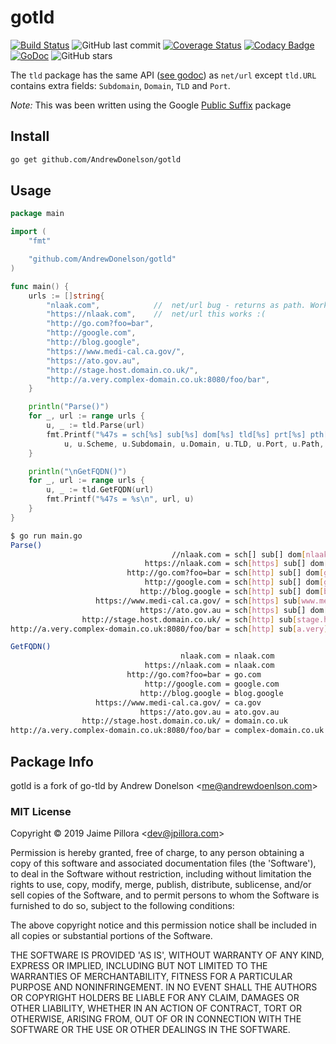 # gotld

[![Build Status](https://travis-ci.org/AndrewDonelson/gotld.svg?branch=master)](https://travis-ci.org/AndrewDonelson/gotld)
![GitHub last commit](https://img.shields.io/github/last-commit/AndrewDonelson/gotld)
[![Coverage Status](https://coveralls.io/repos/github/AndrewDonelson/gotld/badge.svg)](https://coveralls.io/github/AndrewDonelson/gotld)
[![Codacy Badge](https://api.codacy.com/project/badge/Grade/488f571baa13489494fa6002dbdf0897)](https://www.codacy.com/manual/AndrewDonelson/gotld?utm_source=github.com&amp;utm_medium=referral&amp;utm_content=AndrewDonelson/gotld&amp;utm_campaign=Badge_Grade)
[![GoDoc](https://godoc.org/github.com/AndrewDonelson/gotld?status.svg)](http://godoc.org/github.com/AndrewDonelson/gotld)
![GitHub stars](https://img.shields.io/github/stars/AndrewDonelson/gotld?style=flat)

The `tld` package has the same API ([see godoc](http://godoc.org/github.com/AndrewDonelson/gotld)) as `net/url` except `tld.URL` contains extra fields: `Subdomain`, `Domain`, `TLD` and `Port`.

_Note:_ This was been written using the Google [Public Suffix](http://golang.org/x/net/publicsuffix) package

## Install

```sh
go get github.com/AndrewDonelson/gotld
```

## Usage

```go
package main

import (
	"fmt"

	"github.com/AndrewDonelson/gotld"
)

func main() {
	urls := []string{
		"nlaak.com",			//	net/url bug - returns as path. Workaround add scheme
		"https://nlaak.com",	//	net/url this works :(
		"http://go.com?foo=bar",
		"http://google.com",
		"http://blog.google",
		"https://www.medi-cal.ca.gov/",
		"https://ato.gov.au",
		"http://stage.host.domain.co.uk/",
		"http://a.very.complex-domain.co.uk:8080/foo/bar",
	}

	println("Parse()")
	for _, url := range urls {
		u, _ := tld.Parse(url)
		fmt.Printf("%47s = sch[%s] sub[%s] dom[%s] tld[%s] prt[%s] pth[%s] qry[%s] fqdn[%s]\n",
			u, u.Scheme, u.Subdomain, u.Domain, u.TLD, u.Port, u.Path, u.RawQuery,u.FQDN)
	}

	println("\nGetFQDN()")
	for _, url := range urls {
		u, _ := tld.GetFQDN(url)
		fmt.Printf("%47s = %s\n", url, u)
	}	
}
```

```sh
$ go run main.go
Parse()
                                    //nlaak.com = sch[] sub[] dom[nlaak] tld[com] prt[] pth[] qry[] fqdn[nlaak.com]
                              https://nlaak.com = sch[https] sub[] dom[nlaak] tld[com] prt[] pth[] qry[] fqdn[nlaak.com]
                          http://go.com?foo=bar = sch[http] sub[] dom[go] tld[com] prt[] pth[] qry[foo=bar] fqdn[go.com]
                              http://google.com = sch[http] sub[] dom[google] tld[com] prt[] pth[] qry[] fqdn[google.com]
                             http://blog.google = sch[http] sub[] dom[blog] tld[google] prt[] pth[] qry[] fqdn[blog.google]
                   https://www.medi-cal.ca.gov/ = sch[https] sub[www.medi-cal] dom[ca] tld[gov] prt[] pth[/] qry[] fqdn[ca.gov]
                             https://ato.gov.au = sch[https] sub[] dom[ato] tld[gov.au] prt[] pth[] qry[] fqdn[ato.gov.au]
                http://stage.host.domain.co.uk/ = sch[http] sub[stage.host] dom[domain] tld[co.uk] prt[] pth[/] qry[] fqdn[domain.co.uk]
http://a.very.complex-domain.co.uk:8080/foo/bar = sch[http] sub[a.very] dom[complex-domain] tld[co.uk] prt[8080] pth[/foo/bar] qry[] fqdn[complex-domain.co.uk]

GetFQDN()
                                      nlaak.com = nlaak.com
                              https://nlaak.com = nlaak.com
                          http://go.com?foo=bar = go.com
                              http://google.com = google.com
                             http://blog.google = blog.google
                   https://www.medi-cal.ca.gov/ = ca.gov
                             https://ato.gov.au = ato.gov.au
                http://stage.host.domain.co.uk/ = domain.co.uk
http://a.very.complex-domain.co.uk:8080/foo/bar = complex-domain.co.uk
```

## Package Info

gotld is a fork of go-tld by Andrew Donelson &lt;me@andrewdoenlson.com&gt;

### MIT License

Copyright © 2019 Jaime Pillora &lt;dev@jpillora.com&gt;

Permission is hereby granted, free of charge, to any person obtaining
a copy of this software and associated documentation files (the
'Software'), to deal in the Software without restriction, including
without limitation the rights to use, copy, modify, merge, publish,
distribute, sublicense, and/or sell copies of the Software, and to
permit persons to whom the Software is furnished to do so, subject to
the following conditions:

The above copyright notice and this permission notice shall be
included in all copies or substantial portions of the Software.

THE SOFTWARE IS PROVIDED 'AS IS', WITHOUT WARRANTY OF ANY KIND,
EXPRESS OR IMPLIED, INCLUDING BUT NOT LIMITED TO THE WARRANTIES OF
MERCHANTABILITY, FITNESS FOR A PARTICULAR PURPOSE AND NONINFRINGEMENT.
IN NO EVENT SHALL THE AUTHORS OR COPYRIGHT HOLDERS BE LIABLE FOR ANY
CLAIM, DAMAGES OR OTHER LIABILITY, WHETHER IN AN ACTION OF CONTRACT,
TORT OR OTHERWISE, ARISING FROM, OUT OF OR IN CONNECTION WITH THE
SOFTWARE OR THE USE OR OTHER DEALINGS IN THE SOFTWARE.
